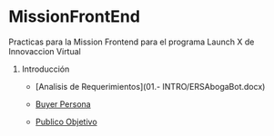 # MissionFrontEnd

Practicas para la Mission Frontend para el programa Launch X de Innovaccion Virtual

1. Introducción

   * [Analisis de Requerimientos](01.- INTRO/ERSAbogaBot.docx)

   * [Buyer Persona]()

   * [Publico Objetivo](https://miro.com/app/board/uXjVOLE07ys=/?invite_link_id=501326055963)
